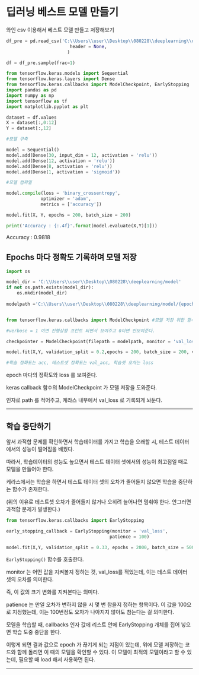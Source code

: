 # 딥러닝 베스트 모델 만들기



와인 csv 이용해서 베스트 모델 만들고 저장해보기



```python
df_pre = pd.read_csv('C:\\Users\\user\\Desktop\\080228\\deeplearning\\dataset\\wine.csv',
                        header = None,
                       )

df = df_pre.sample(frac=1)

from tensorflow.keras.models import Sequential
from tensorflow.keras.layers import Dense
from tensorflow.keras.callbacks import ModelCheckpoint, EarlyStopping
import pandas as pd
import numpy as np
import tensorflow as tf
import matplotlib.pyplot as plt

dataset = df.values
X = dataset[:,0:12]
Y = dataset[:,12]

#모델 구축

model = Sequential()
model.add(Dense(30, input_dim = 12, activation = 'relu'))
model.add(Dense(12, activation = 'relu'))
model.add(Dense(8, activation = 'relu'))
model.add(Dense(1, activation = 'sigmoid'))

#모델 컴파일

model.compile(loss = 'binary_crossentropy',
             optimizer = 'adam',
             metrics = ['accuracy'])

model.fit(X, Y, epochs = 200, batch_size = 200)

print('Accuracy : {:.4f}'.format(model.evaluate(X,Y)[1]))


```



Accuracy : 0.9818



## Epochs 마다 정확도 기록하며 모델 저장



```python
import os

model_dir = 'C:\\Users\\user\\Desktop\\080228\\deeplearning/model'
if not os.path.exists(model_dir):
    os.mkdir(model_dir)
    
modelpath ='C:\\Users\\user\\Desktop\\080228\\deeplearning/model/{epoch:02d}-{val_loss:.4f}.hdf5'


from tensorflow.keras.callbacks import ModelCheckpoint #모델 저장 위한 함수

#verbose = 1 이면 진행상황 프린트 되면서 보여주고 0이면 안보여준다.

checkpointer = ModelCheckpoint(filepath = modelpath, monitor = 'val_loss',verbose = 1)

model.fit(X,Y, validation_split = 0.2,epochs = 200, batch_size = 200, verbose = 0, callbacks = [checkpointer])

#학습 정화도는 acc, 테스트셋 정확도는 val_acc, 학습셋 오차는 loss
```



epoch 마다의 정확도와 loss 를 보여준다.

keras callback 함수의 ModelCheckpoint 가 모델 저장을 도와준다.

인자로 path 를 적어주고, 케라스 내부에서 val_loss 로 기록되게 놔둔다.



<hr>

## 학습 중단하기



앞서 과적합 문제를 확인하면서 학습데이터를 가지고 학습을 오래할 시, 테스트 데이터에서의 성능이 떨어짐을 배웠다.

따라서, 학습데이터의 성능도 높으면서 테스트 데이터 셋에서의 성능이 최고점일 때로 모델을 만들어야 한다.



케라스에서는 학습을 하면서 테스트 데이터 셋의 오차가 줄어들지 않으면 학습을 중단하는 함수가 존재한다.

(위의 이유로 테스트셋 오차가 줄어들지 않거나 오히려 늘어나면 멈춰야 한다. 안그러면 과적합 문제가 발생한다.)



```python
from tensorflow.keras.callbacks import EarlyStopping

early_stopping_callback = EarlyStopping(monitor = 'val_loss',
                                       patience = 100)

model.fit(X,Y, validation_split = 0.33, epochs = 2000, batch_size = 500, callbacks = [early_stopping_callback])
```



`EarlyStopping()` 함수를 호출한다.

monitor 는 어떤 값을 지켜볼지 정하는 것, val_loss를 적었는데, 이는 테스트 데이터 셋의 오차를 의미한다.

즉, 이 값의 크기 변화를 지켜본다는 의미다.

patience 는 만일 오차가 변하지 않을 시 몇 번 참을지 정하는 항목이다.  이 값을 100으로 지정했는데, 이는 100번정도 오차가 나아지지 않아도 참는다는 걸 의미한다.



모델을 학습할 때, callbacks 인자 값에 리스트 안에 EarlyStopping 개체를 집어 넣으면 학습 도중 중단을 한다.

이렇게 되면 결과 값으로 epoch 가 끊기게 되는 지점이 있는데, 위에 모델 저장하는 코드와 함께 돌리면 이 때의 모델을 확인할 수 있다. 이 모델이 최적의 모델이라고 할 수 있는데, 필요할 때 load 해서 사용하면 된다.



<hr>









